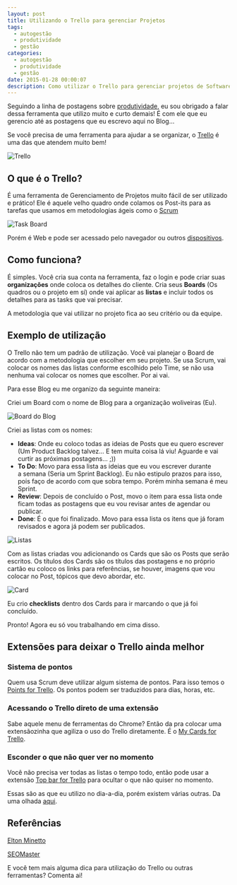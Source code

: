 ```yaml
---
layout: post
title: Utilizando o Trello para gerenciar Projetos
tags:
  - autogestão
  - produtividade
  - gestão
categories:
  - autogestão
  - produtividade
  - gestão
date: 2015-01-28 00:00:07
description: Como utilizar o Trello para gerenciar projetos de Software?
---
```


Seguindo a linha de postagens sobre [produtividade](/posts/como-ser-mais-produtivo/ "Como ser mais produtivo"), eu sou obrigado a falar dessa ferramenta que utilizo muito e curto demais! É com ele que eu gerencio até as postagens que eu escrevo aqui no Blog...

Se você precisa de uma ferramenta para ajudar a se organizar, o [Trello](https://trello.com/ "Trello") é uma das que atendem muito bem!<!--more-->

![Trello]({{site.url}}/images/Trello.png)

## O que é o Trello?

É uma ferramenta de Gerenciamento de Projetos muito fácil de ser utilizado e prático! Ele é aquele velho quadro onde colamos os Post-its para as tarefas que usamos em metodologias ágeis como o [Scrum](http://pt.wikipedia.org/wiki/Scrum "Scrum")

![Task Board]({{site.url}}/images/taskboard-de-projeto-em-scrum-fazer-fazendo-feito.jpg)

Porém é Web e pode ser acessado pelo navegador ou outros [dispositivos](https://trello.com/platforms "Plataformas").

## Como funciona?

É simples. Você cria sua conta na ferramenta, faz o login e pode criar suas **organizações** onde coloca os detalhes do cliente. Cria seus **Boards** (Os quadros ou o projeto em sí) onde vai aplicar as **listas** e incluir todos os detalhes para as tasks que vai precisar.

A metodologia que vai utilizar no projeto fica ao seu critério ou da equipe.

## Exemplo de utilização

O Trello não tem um padrão de utilização. Você vai planejar o Board de acordo com a metodologia que escolher em seu projeto. Se usa Scrum, vai colocar os nomes das listas conforme escolhido pelo Time, se não usa nenhuma vai colocar os nomes que escolher. Por ai vai.

Para esse Blog eu me organizo da seguinte maneira:

Criei um Board com o nome de Blog para a organização woliveiras (Eu).

![Board do Blog]({{site.url}}/images/Captura-de-tela-de-2015-01-24-1457041.png)

Criei as listas com os nomes:

* **Ideas**: Onde eu coloco todas as ideias de Posts que eu quero escrever (Um Product Backlog talvez... E tem muita coisa lá viu! Aguarde e vai curtir as próximas postagens... ;))
* **To Do**: Movo para essa lista as ideias que eu vou escrever durante a semana (Seria um Sprint Backlog). Eu não estipulo prazos para isso, pois faço de acordo com que sobra tempo. Porém minha semana é meu Sprint.
* **Review**: Depois de concluído o Post, movo o item para essa lista onde ficam todas as postagens que eu vou revisar antes de agendar ou publicar.
* **Done**: É o que foi finalizado. Movo para essa lista os itens que já foram revisados e agora já podem ser publicados.

![Listas]({{site.url}}/images/Captura-de-tela-de-2015-01-24-151337.png)

Com as listas criadas vou adicionando os Cards que são os Posts que serão escritos. Os títulos dos Cards são os títulos das postagens e no próprio cartão eu coloco os links para referências, se houver, imagens que vou colocar no Post, tópicos que devo abordar, etc.

![Card]({{site.url}}/images/Captura-de-tela-de-2015-01-24-152028.png)

Eu crio **checklists** dentro dos Cards para ir marcando o que já foi concluído.

Pronto! Agora eu só vou trabalhando em cima disso.

## Extensões para deixar o Trello ainda melhor

### Sistema de pontos

Quem usa Scrum deve utilizar algum sistema de pontos. Para isso temos o [Points for Trello](https://chrome.google.com/webstore/detail/points-for-trello/mkcpchladphoadhaclmnlphhijboljjk "Points for Trello"). Os pontos podem ser traduzidos para dias, horas, etc.

### Acessando o Trello direto de uma extensão

Sabe aquele menu de ferramentas do Chrome? Então da pra colocar uma extensãozinha que agiliza o uso do Trello diretamente. É o [My Cards for Trello](https://chrome.google.com/webstore/detail/points-for-trello/mkcpchladphoadhaclmnlphhijboljjk "My Cards for Trello").

### Esconder o que não quer ver no momento

Você não precisa ver todas as listas o tempo todo, então pode usar a extensão [Top bar for Trello](https://chrome.google.com/webstore/detail/trellists-trello-lists-ma/dgnlcodfeenegnifnpcabcclldoceeml "Top bar for Trello") para ocultar o que não quiser no momento.

Essas são as que eu utilizo no dia-a-dia, porém existem várias outras. Da uma olhada [aqui](https://chrome.google.com/webstore/search/Trello?utm_source=chrome-ntp-icon&amp;_category=extensions "Extensões para o Chrome").

## Referências

[Elton Minetto](http://eltonminetto.net/blog/2012/06/27/gerenciando-projetos-com-o-trello/ "Gerenciando projetos com o Trello")

[SEOMaster](http://www.seomaster.com.br/blog/as-6-melhores-extensoes-do-trello "As 6 melhores extensões do Trello")

E você tem mais alguma dica para utilização do Trello ou outras ferramentas? Comenta ai!
